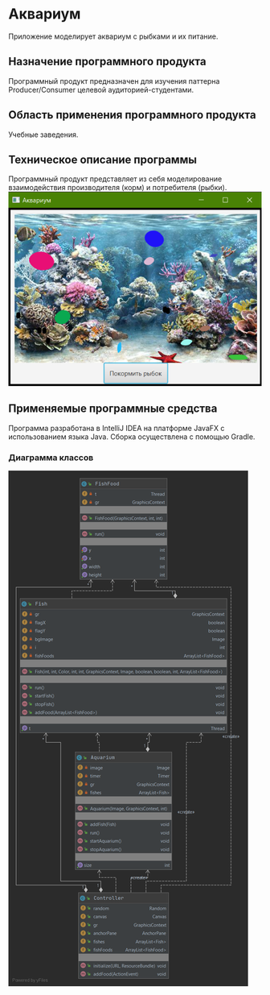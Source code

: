 # Аквариум

Приложение моделирует аквариум с рыбками и их питание.

## Назначение программного продукта
Программный продукт предназначен для изучения паттерна Producer/Consumer целевой аудиторией-студентами.

## Область применения программного продукта
Учебные заведения. 

## Техническое описание программы
Программный продукт представляет из себя моделирование взаимодействия производителя (корм) и потребителя (рыбки).
![1](screen.png)

## Применяемые программные средства
Программа разработана в IntelliJ IDEA на платформе JavaFX с использованием языка Java. Сборка осуществлена с помощью Gradle.

### Диаграмма классов
![2](model.png)

